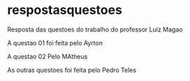 # respostasquestoes
Resposta das questoes do trabalho do professor Luiz Magao


A questao 01 foi feita pelo Ayrton


A questao 02 Pelo MAtheus 


As outras questoes foi feita pelo Pedro Teles
